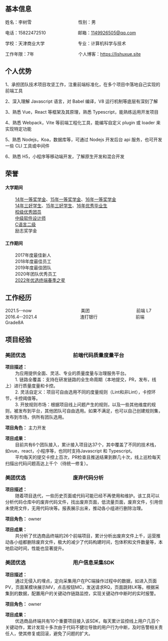 ## 基本信息

姓名：李树雪&nbsp;&nbsp;&nbsp;&nbsp;&nbsp;&nbsp;&nbsp;&nbsp;&nbsp;&nbsp;&nbsp;&nbsp;&nbsp;&nbsp;&nbsp;&nbsp;&nbsp;&nbsp;&nbsp;&nbsp;&nbsp;&nbsp;&nbsp;&nbsp;&nbsp;&nbsp;&nbsp;&nbsp;&nbsp;&nbsp;&nbsp;&nbsp;&nbsp;&nbsp;&nbsp;&nbsp;&nbsp;&nbsp;性别：男  

电话：15822472510&nbsp;&nbsp;&nbsp;&nbsp;&nbsp;&nbsp;&nbsp;&nbsp;&nbsp;&nbsp;&nbsp;&nbsp;&nbsp;&nbsp;&nbsp;&nbsp;&nbsp;&nbsp;&nbsp;&nbsp;&nbsp;&nbsp;&nbsp;&nbsp;&nbsp;&nbsp;邮箱：1149926505@qq.com  

学校：天津商业大学&nbsp;&nbsp;&nbsp;&nbsp;&nbsp;&nbsp;&nbsp;&nbsp;&nbsp;&nbsp;&nbsp;&nbsp;&nbsp;&nbsp;&nbsp;&nbsp;&nbsp;&nbsp;&nbsp;&nbsp;&nbsp;&nbsp;&nbsp;&nbsp;&nbsp;&nbsp;&nbsp;专业：计算机科学与技术

工作年限：7年&nbsp;&nbsp;&nbsp;&nbsp;&nbsp;&nbsp;&nbsp;&nbsp;&nbsp;&nbsp;&nbsp;&nbsp;&nbsp;&nbsp;&nbsp;&nbsp;&nbsp;&nbsp;&nbsp;&nbsp;&nbsp;&nbsp;&nbsp;&nbsp;&nbsp;&nbsp;&nbsp;&nbsp;&nbsp;&nbsp;&nbsp;&nbsp;&nbsp;&nbsp;&nbsp;&nbsp;个人博客：https://lishuxue.site

## 个人优势

1、承担团队技术项目攻坚工作，注重前端标准化，在多个项目中落地自己实现的前端工具

2、深入理解 Javascript 语言，对 Babel 编译，V8 运行机制等底层有深刻了解

3、熟悉 Vue，React 等框架及其原理，熟悉 Typescript，能熟练运用开发项目

4、熟悉 Webpack，Vite 等前端工程化工具，能编写自定义 plugin 或 loader 来实现特定功能

5、熟悉 Nodejs，Koa，数据库等，可通过 Nodejs 开发后台 api 服务，也可开发一些 CLI 工具或中间件

6、熟悉 H5，小程序等移动端开发，了解原生开发和混合开发

## 荣誉

#### 大学期间 
&nbsp;&nbsp;&nbsp;&nbsp;&nbsp;&nbsp;&nbsp;&nbsp;[14年一等奖学金](https://raw.githubusercontent.com/LiShuxue/resume/master/images/2014yideng.jpeg)、[15年一等奖学金](https://raw.githubusercontent.com/LiShuxue/resume/master/images/2015yideng.jpeg)、[16年一等奖学金](https://raw.githubusercontent.com/LiShuxue/resume/master/images/2016yideng.jpeg)      
&nbsp;&nbsp;&nbsp;&nbsp;&nbsp;&nbsp;&nbsp;&nbsp;[14年三好学生](https://raw.githubusercontent.com/LiShuxue/resume/master/images/2014sanhao.jpeg)、[15年三好学生](https://raw.githubusercontent.com/LiShuxue/resume/master/images/2015sanhao.jpeg)、[16年优秀毕业生](https://raw.githubusercontent.com/LiShuxue/resume/master/images/youxiubiye.jpeg)   
&nbsp;&nbsp;&nbsp;&nbsp;&nbsp;&nbsp;&nbsp;&nbsp;[校级优秀团员](https://raw.githubusercontent.com/LiShuxue/resume/master/images/youxiutuanyuan.jpeg)  
&nbsp;&nbsp;&nbsp;&nbsp;&nbsp;&nbsp;&nbsp;&nbsp;[中级软件设计师](https://raw.githubusercontent.com/LiShuxue/resume/master/images/ruanjiansheji.jpeg)  
&nbsp;&nbsp;&nbsp;&nbsp;&nbsp;&nbsp;&nbsp;&nbsp;[C语言二级](https://raw.githubusercontent.com/LiShuxue/resume/master/images/c2ji.jpeg)  
&nbsp;&nbsp;&nbsp;&nbsp;&nbsp;&nbsp;&nbsp;&nbsp;励志奖学金   

#### 工作期间
&nbsp;&nbsp;&nbsp;&nbsp;&nbsp;&nbsp;&nbsp;&nbsp;2017年度最佳新人  
&nbsp;&nbsp;&nbsp;&nbsp;&nbsp;&nbsp;&nbsp;&nbsp;2018年度最佳员工  
&nbsp;&nbsp;&nbsp;&nbsp;&nbsp;&nbsp;&nbsp;&nbsp;2019年度最佳团队  
&nbsp;&nbsp;&nbsp;&nbsp;&nbsp;&nbsp;&nbsp;&nbsp;2020年团队优秀员工  
&nbsp;&nbsp;&nbsp;&nbsp;&nbsp;&nbsp;&nbsp;&nbsp;[2022年优选终端春季之星](https://raw.githubusercontent.com/LiShuxue/resume/master/images/zhongduanzhixing.png)

## 工作经历

2021.5--now&nbsp;&nbsp;&nbsp;&nbsp;&nbsp;&nbsp;&nbsp;&nbsp;&nbsp;&nbsp;&nbsp;&nbsp;&nbsp;&nbsp;&nbsp;&nbsp;&nbsp;&nbsp;&nbsp;&nbsp;&nbsp;&nbsp;&nbsp;&nbsp;&nbsp;&nbsp;&nbsp;&nbsp;&nbsp;&nbsp;&nbsp;&nbsp;&nbsp;&nbsp;&nbsp;&nbsp;&nbsp;&nbsp;&nbsp;&nbsp;美团&nbsp;&nbsp;&nbsp;&nbsp;&nbsp;&nbsp;&nbsp;&nbsp;&nbsp;&nbsp;&nbsp;&nbsp;&nbsp;&nbsp;&nbsp;&nbsp;&nbsp;&nbsp;&nbsp;&nbsp;&nbsp;&nbsp;&nbsp;&nbsp;&nbsp;&nbsp;&nbsp;&nbsp;&nbsp;&nbsp;&nbsp;&nbsp;&nbsp;&nbsp;&nbsp;&nbsp;&nbsp;&nbsp;前端 L7  
2016.4--2021.4&nbsp;&nbsp;&nbsp;&nbsp;&nbsp;&nbsp;&nbsp;&nbsp;&nbsp;&nbsp;&nbsp;&nbsp;&nbsp;&nbsp;&nbsp;&nbsp;&nbsp;&nbsp;&nbsp;&nbsp;&nbsp;&nbsp;&nbsp;&nbsp;&nbsp;&nbsp;&nbsp;&nbsp;&nbsp;&nbsp;&nbsp;&nbsp;&nbsp;&nbsp;&nbsp;渣打银行&nbsp;&nbsp;&nbsp;&nbsp;&nbsp;&nbsp;&nbsp;&nbsp;&nbsp;&nbsp;&nbsp;&nbsp;&nbsp;&nbsp;&nbsp;&nbsp;&nbsp;&nbsp;&nbsp;&nbsp;&nbsp;&nbsp;&nbsp;&nbsp;&nbsp;&nbsp;&nbsp;&nbsp;&nbsp;&nbsp;&nbsp;前端 Grade8A

## 项目经验

### 美团优选&nbsp;&nbsp;&nbsp;&nbsp;&nbsp;&nbsp;&nbsp;&nbsp;&nbsp;&nbsp;&nbsp;&nbsp;&nbsp;&nbsp;&nbsp;&nbsp;&nbsp;&nbsp;&nbsp;&nbsp;&nbsp;&nbsp;&nbsp;&nbsp;&nbsp;&nbsp;&nbsp;&nbsp;&nbsp;&nbsp;&nbsp;&nbsp;&nbsp;&nbsp;&nbsp;&nbsp;&nbsp;&nbsp;&nbsp;前端代码质量度量平台

**项目描述：**  
&nbsp;&nbsp;&nbsp;&nbsp;&nbsp;&nbsp;&nbsp;&nbsp;为应用提供全面、灵活、专业的质量度量与治理服务平台。  
&nbsp;&nbsp;&nbsp;&nbsp;&nbsp;&nbsp;&nbsp;&nbsp;1. 链路全覆盖：支持在研发链路的全生命周期（本地提交，PR，发布，线上）进行质量度量和卡控。  
&nbsp;&nbsp;&nbsp;&nbsp;&nbsp;&nbsp;&nbsp;&nbsp;2. 灵活自定义：项目可自由选用不同的度量规则（Lint和非Lint），卡控环节，卡控阈值等。  
&nbsp;&nbsp;&nbsp;&nbsp;&nbsp;&nbsp;&nbsp;&nbsp;3. 开放规则市场：根据项目线上问题产生的规则，以及一些其他维度的规则，被发布到平台，其他团队可自由选用。如果不满足，也可以自己创建规则集，发布到市场，供所有团队选用。

**项目角色：** 主力开发

**项目成果：**  
&nbsp;&nbsp;&nbsp;&nbsp;&nbsp;&nbsp;&nbsp;&nbsp;目前共有6个团队接入，累计接入项目达37个，其中覆盖了不同的技术栈，如vue，react，小程序等，也同时支持Javascript 和 Typescript。  
&nbsp;&nbsp;&nbsp;&nbsp;&nbsp;&nbsp;&nbsp;&nbsp;平均每天的提交卡控上百次，PR检查且推送结果到群几十次，线上巡检每天扫描出代码问题高达上千个（待统一修复）。

### 美团优选&nbsp;&nbsp;&nbsp;&nbsp;&nbsp;&nbsp;&nbsp;&nbsp;&nbsp;&nbsp;&nbsp;&nbsp;&nbsp;&nbsp;&nbsp;&nbsp;&nbsp;&nbsp;&nbsp;&nbsp;&nbsp;&nbsp;&nbsp;&nbsp;&nbsp;&nbsp;&nbsp;&nbsp;&nbsp;&nbsp;&nbsp;&nbsp;&nbsp;&nbsp;&nbsp;&nbsp;&nbsp;&nbsp;&nbsp;废弃代码分析

**项目描述：**  
&nbsp;&nbsp;&nbsp;&nbsp;&nbsp;&nbsp;&nbsp;&nbsp;随着项目迭代，一些历史页面或代码可能已经不再使用和维护。该工具可以分析代码仓库中的废弃代码文件，找出废弃页面，低流量页面，废弃文件，引用但未使用文件，无用代码块等。报表展示出来，推动各小组进行删除治理。

**项目角色：** owner

**项目成果：**  
&nbsp;&nbsp;&nbsp;&nbsp;&nbsp;&nbsp;&nbsp;&nbsp;共分析了优选商品终端的26个前端项目，累计分析出废弃文件上千，运营推动各小组都删除废弃文件，极大的减少了代码构建时间，包体积和文件数量等，本地启动时间，性能也显著提升。

### 美团优选&nbsp;&nbsp;&nbsp;&nbsp;&nbsp;&nbsp;&nbsp;&nbsp;&nbsp;&nbsp;&nbsp;&nbsp;&nbsp;&nbsp;&nbsp;&nbsp;&nbsp;&nbsp;&nbsp;&nbsp;&nbsp;&nbsp;&nbsp;&nbsp;&nbsp;&nbsp;&nbsp;&nbsp;&nbsp;&nbsp;&nbsp;&nbsp;&nbsp;&nbsp;&nbsp;&nbsp;&nbsp;&nbsp;&nbsp;用户信息采集SDK

**项目描述：**  
&nbsp;&nbsp;&nbsp;&nbsp;&nbsp;&nbsp;&nbsp;&nbsp;通过无侵入的埋点，定向采集用户在PC端操作过程中的数据，如进入页面PV，页面某模块展示MV，点击按钮MC，发送请求RQ，页面跳转LK等。根据采集到的数据，配置用户的关键动作链路监控，实现关键动作中断时的实时报警。

**项目角色：** owner

**项目成果：**  
&nbsp;&nbsp;&nbsp;&nbsp;&nbsp;&nbsp;&nbsp;&nbsp;优选商品终端共有10个重要项目接入该SDK，每天累计监控线上用户几百个关键动作，累计发现十多次由于代码不健壮导致的用户行为中断，及时告警相关责任人，使其修复或回滚，避免了问题的扩大。

